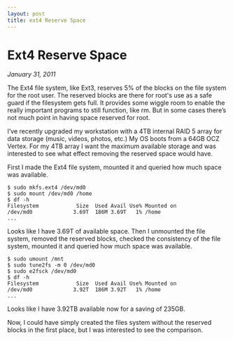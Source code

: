 ```yaml
---
layout: post
title: ext4 Reserve Space 
---
```


# Ext4 Reserve Space

_January 31, 2011_

The Ext4 file system, like Ext3, reserves 5% of the blocks on the file system for the root user. The reserved blocks are there for root's use as a safe guard if the filesystem gets full. It provides some wiggle room to enable the really important programs to still function, like rm. But in some cases there’s not much point in having space reserved for root.

I’ve recently upgraded my workstation with a 4TB internal RAID 5 array for data storage (music, videos, photos, etc.) My OS boots from a 64GB OCZ Vertex. For my 4TB array I want the maximum available storage and was interested to see what effect removing the reserved space would have.

First I made the Ext4 file system, mounted it and queried how much space was available.

    $ sudo mkfs.ext4 /dev/md0
    $ sudo mount /dev/md0 /home
    $ df -h
    Filesystem            Size  Used Avail Use% Mounted on
    /dev/md0             3.69T  186M 3.69T   1% /home
    ...

Looks like I have 3.69T of available space. Then I unmounted the file system, removed the reserved blocks, checked the consistency of the file system, mounted it and queried how much space was available.

    $ sudo umount /mnt
    $ sudo tune2fs -m 0 /dev/md0
    $ sudo e2fsck /dev/md0
    $ df -h
    Filesystem            Size  Used Avail Use% Mounted on
    /dev/md0             3.92T  186M 3.92T   1% /home
    ...

Looks like I have 3.92TB available now for a saving of 235GB.

Now, I could have simply created the files system without the reserved blocks in the first place, but I was interested to see the comparison.
